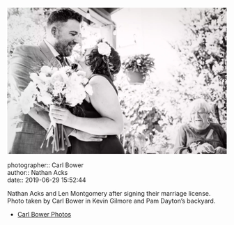 ![Nathan Acks and Len Montgomery after signing their marriage license](assets/2019-06-29-set-1-the-ceremony-39.webp)

photographer:: Carl Bower  
author:: Nathan Acks  
date:: 2019-06-29 15:52:44

Nathan Acks and Len Montgomery after signing their marriage license. Photo taken by Carl Bower in Kevin Gilmore and Pam Dayton’s backyard.

* [Carl Bower Photos](https://carlbowerphotos.com)
